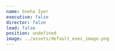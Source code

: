 ```yaml
---
name: Sneha Iyer
executive: false
director: false
lead: false
position: undefined
image: ../assets/default_exec_image.png
---
```

